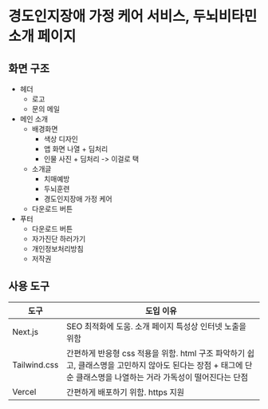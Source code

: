 # 경도인지장애 가정 케어 서비스, 두뇌비타민 소개 페이지

## 화면 구조
- 헤더
    - 로고
    - 문의 메일
- 메인 소개
    - 배경화면
        - 색상 디자인
        - 앱 화면 나열 + 딤처리
        - 인물 사진 + 딤처리 -> 이걸로 택
    - 소개글
        - 치매예방
        - 두뇌훈련
        - 경도인지장애 가정 케어
    - 다운로드 버튼
- 푸터
    - 다운로드 버튼
    - 자가진단 하러가기
    - 개인정보처리방침
    - 저작권
 
## 사용 도구
| 도구 | 도입 이유 |
|---|---|
| Next.js | SEO 최적화에 도움. 소개 페이지 특성상 인터넷 노출을 위함 |
| Tailwind.css | 간편하게 반응형 css 적용을 위함. html 구조 파악하기 쉽고, 클래스명을 고민하지 않아도 된다는 장점 + 태그에 단순 클래스명을 나열하는 거라 가독성이 떨어진다는 단점 |
| Vercel | 간편하게 배포하기 위함. https 지원 |
